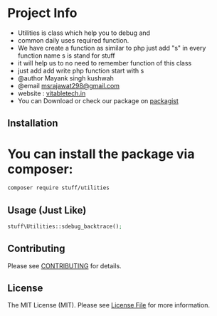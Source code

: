 # Project Info

 - Utilities is class which help you to debug and
 - common daily uses required function.
 - We have create a function as similar to php just add "s" in every function name s is stand for stuff
 - it will help us to no need to remember function of this class
 - just add add write php function start with s
 - @author Mayank singh kushwah
 - @email <msrajawat298@gmail.com>
 - website : [vitabletech.in](https://vitabletech.in/)
 - You can Download or check our package on [packagist](https://packagist.org/packages/stuff/utilities)
 
## Installation

# You can install the package via composer:

```bash
composer require stuff/utilities
```

## Usage (Just Like)

```php
stuff\Utilities::sdebug_backtrace();
```

## Contributing

Please see [CONTRIBUTING](.github/CONTRIBUTING.md) for details.

## License

The MIT License (MIT). Please see [License File](LICENSE.md) for more information.
